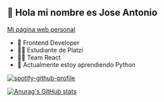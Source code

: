## 👋 Hola mi nombre es Jose Antonio

[Mi página web personal](https://joseluria.com/)

- 🚀 Frontend Developer
- 💚💚 Estudiante de Platzi
- 💙💙 Team React
- 🌱 Actualmente estoy aprendiendo Python

[![spotify-github-profile](https://spotify-github-profile.vercel.app/api/view?uid=s15pqjw2urxqo5qnjmevj0wzw&cover_image=true&theme=natemoo-re&bar_color=53b14f&bar_color_cover=false)](https://spotify-github-profile.vercel.app/api/view?uid=s15pqjw2urxqo5qnjmevj0wzw&redirect=true)

[![Anurag's GitHub stats](https://github-readme-stats.vercel.app/api?username=joseluria)](https://github.com/anuraghazra/github-readme-stats)
